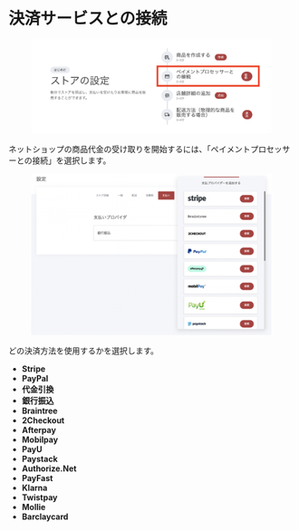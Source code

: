 # 決済サービスとの接続

<figure><img src="../../.gitbook/assets/スクリーンショット 2023-05-08 0.14.57.png" alt=""><figcaption></figcaption></figure>

ネットショップの商品代金の受け取りを開始するには、「ペイメントプロセッサーとの接続」を選択します。

<figure><img src="../../.gitbook/assets/スクリーンショット 2023-05-08 0.22.48.png" alt=""><figcaption></figcaption></figure>

どの決済方法を使用するかを選択します。

* **Stripe**
* **PayPal**
* **代金引換**
* **銀行振込**
* **Braintree**
* **2Checkout**
* **Afterpay**
* **Mobilpay**
* **PayU**
* **Paystack**
* **Authorize.Net**
* **PayFast**
* **Klarna**
* **Twistpay**
* **Mollie**
* **Barclaycard**

